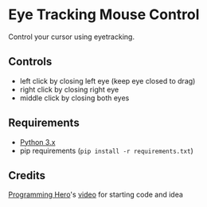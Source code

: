# Eye Tracking Mouse Control

Control your cursor using eyetracking.

## Controls

- left click by closing left eye (keep eye closed to drag)
- right click by closing right eye
- middle click by closing both eyes

## Requirements

- [Python 3.x](https://www.python.org/downloads/)
- pip requirements (`pip install -r requirements.txt`)

## Credits
[Programming Hero](https://www.youtube.com/c/ProgrammingHero)'s [video](https://www.youtube.com/watch?v=k3PcVruvZCs) for starting code and idea

